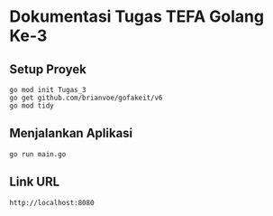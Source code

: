 # Dokumentasi Tugas TEFA Golang Ke-3

## Setup Proyek
```
go mod init Tugas_3
go get github.com/brianvoe/gofakeit/v6
go mod tidy
```

## Menjalankan Aplikasi
```
go run main.go
```

## Link URL
`http://localhost:8080`
